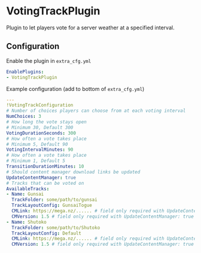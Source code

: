 ﻿# VotingTrackPlugin
Plugin to let players vote for a server weather at a specified interval.

## Configuration
Enable the plugin in `extra_cfg.yml`
```yaml
EnablePlugins:
- VotingTrackPlugin
```

Example configuration (add to bottom of `extra_cfg.yml`)
```yaml
---
!VotingTrackConfiguration
# Number of choices players can choose from at each voting interval
NumChoices: 3
# How long the vote stays open
# Minimum 30, Default 300
VotingDurationSeconds: 300
# How often a vote takes place
# Minimum 5, Default 90
VotingIntervalMinutes: 90
# How often a vote takes place
# Minimum 1, Default 5
TransitionDurationMinutes: 10
# Should content manager download links be updated
UpdateContentManager: true
# Tracks that can be voted on
AvailableTracks:
- Name: Gunsai
  TrackFolder: some/path/to/gunsai
  TrackLayoutConfig: GunsaiTogue
  CMLink: https://mega.nz/...... # field only required with UpdateContentManager: true
  CMVersion: 1.5 # field only required with UpdateContentManager: true
- Name: Shutoko
  TrackFolder: some/path/to/Shutoko
  TrackLayoutConfig: Default
  CMLink: https://mega.nz/...... # field only required with UpdateContentManager: true
  CMVersion: 1.5 # field only required with UpdateContentManager: true

```
